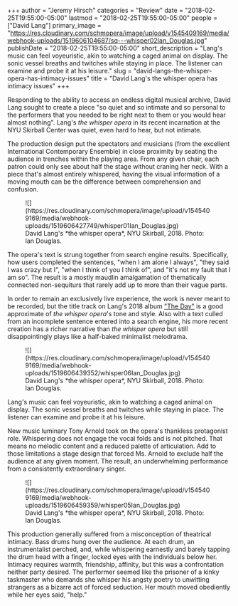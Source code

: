 +++
author = "Jeremy Hirsch"
categories = "Review"
date = "2018-02-25T19:55:00-05:00"
lastmod = "2018-02-25T19:55:00-05:00"
people = ["David Lang"]
primary_image = "https://res.cloudinary.com/schmopera/image/upload/v1545409169/media/webhook-uploads/1519606104687/sq---whisper02Ian_Douglas.jpg"
publishDate = "2018-02-25T19:55:00-05:00"
short_description = "Lang&#039;s music can feel voyeuristic, akin to watching a caged animal on display. The sonic vessel breaths and twitches while staying in place. The listener can examine and probe it at his leisure."
slug = "david-langs-the-whisper-opera-has-intimacy-issues"
title = "David Lang&#039;s the whisper opera has intimacy issues"
+++

Responding to the ability to access an endless digital musical archive, David Lang sought to create a piece "so quiet and so intimate and so personal to the performers that you needed to be right next to them or you would hear almost nothing". Lang's *the whisper opera* in its recent incarnation at the NYU Skirball Center was quiet, even hard to hear, but not intimate.
          	
The production design put the spectators and musicians (from the excellent International Contemporary Ensemble) in close proximity by seating the audience in trenches within the playing area. From any given chair, each patron could only see about half the stage without craning her neck. With a piece that's almost entirely whispered, having the visual information of a moving mouth can be the difference between comprehension and confusion.

<figure data-type="image">
![](https://res.cloudinary.com/schmopera/image/upload/v1545409169/media/webhook-uploads/1519606427749/whisper01Ian_Douglas.jpg)
<figcaption>David Lang's *the whisper opera*, NYU Skirball, 2018. Photo: Ian Douglas.</figcaption>
</figure>
          	
The opera's text is strung together from search engine results. Specifically, how users completed the sentences, "when I am alone I always", "they said I was crazy but I", "when I think of you I think of", and "it's not my fault that I am so". The result is a mostly maudlin amalgamation of thematically connected non-sequiturs that rarely add up to more than their vague parts.
          	
In order to remain an exclusively live experience, the work is never meant to be recorded, but the title track on Lang's 2018 album ["The Day"](https://open.spotify.com/album/6us2dBD31rGA2DPJuWa8si) is a good approximate of *the whisper opera*'s tone and style. Also with a text culled from an incomplete sentence entered into a search engine, his more recent creation has a richer narrative than *the whisper opera* but still disappointingly plays like a half-baked minimalist melodrama.

<figure data-type="image">
![](https://res.cloudinary.com/schmopera/image/upload/v1545409169/media/webhook-uploads/1519606439352/whisper06Ian_Douglas.jpg)
<figcaption>David Lang's *the whisper opera*, NYU Skirball, 2018. Photo: Ian Douglas.</figcaption>
</figure>
          	
Lang's music can feel voyeuristic, akin to watching a caged animal on display. The sonic vessel breaths and twitches while staying in place. The listener can examine and probe it at his leisure.
          	
New music luminary Tony Arnold took on the opera's thankless protagonist role. Whispering does not engage the vocal folds and is not pitched. That means no melodic content and a reduced palette of articulation. Add to those limitations a stage design that forced Ms. Arnold to exclude half the audience at any given moment. The result, an underwhelming performance from a consistently extraordinary singer.

<figure data-type="image">
![](https://res.cloudinary.com/schmopera/image/upload/v1545409169/media/webhook-uploads/1519606459359/whisper05Ian_Douglas.jpg)
<figcaption>David Lang's *the whisper opera*, NYU Skirball, 2018. Photo: Ian Douglas.</figcaption>
</figure>
          	
This production generally suffered from a misconception of theatrical intimacy. Bass drums hung over the audience. At each drum, an instrumentalist perched, and, while whispering earnestly and barely tapping the drum head with a finger, locked eyes with the individuals below her. Intimacy requires warmth, friendship, affinity, but this was a confrontation neither party desired. The performer seemed like the prisoner of a kinky taskmaster who demands she whisper his angsty poetry to unwitting strangers as a bizarre act of forced seduction. Her mouth moved obediently while her eyes said, "help."
